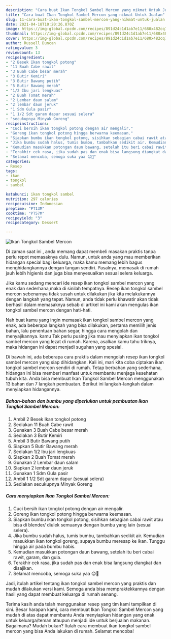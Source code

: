 ```yaml
---
description: "Cara buat Ikan Tongkol Sambel Mercon yang nikmat Untuk Jualan"
title: "Cara buat Ikan Tongkol Sambel Mercon yang nikmat Untuk Jualan"
slug: 11-cara-buat-ikan-tongkol-sambel-mercon-yang-nikmat-untuk-jualan
date: 2021-04-18T10:20:26.870Z
image: https://img-global.cpcdn.com/recipes/891d24c1d1ab7e11/680x482cq70/ikan-tongkol-sambel-mercon-foto-resep-utama.jpg
thumbnail: https://img-global.cpcdn.com/recipes/891d24c1d1ab7e11/680x482cq70/ikan-tongkol-sambel-mercon-foto-resep-utama.jpg
cover: https://img-global.cpcdn.com/recipes/891d24c1d1ab7e11/680x482cq70/ikan-tongkol-sambel-mercon-foto-resep-utama.jpg
author: Russell Duncan
ratingvalue: 3
reviewcount: 13
recipeingredient:
- "2 Besek Ikan tongkol potong"
- "11 Buah Cabe rawit"
- "3 Buah Cabe besar merah"
- "3 Butir Kemiri"
- "3 Butir Bawang putih"
- "5 Butir Bawang merah"
- "1/2 Ibu jari lengkuas"
- "2 Buah Tomat merah"
- "2 Lembar daun salam"
- "2 lembar daun jeruk"
- "1 Sdm Gula pasir"
- "1 1/2 Sdt garam dapur sesuai selera"
- "secukupnya Minyak Goreng"
recipeinstructions:
- "Cuci bersih ikan tongkol potong dengan air mengalir."
- "Goreng ikan tongkol potong hingga berwarna keemasan."
- "Siapkan bumbu ikan tongkol potong, sisihkan sebagian cabai rawit atau bisa di blender/ diulek semuanya dengan bumbu yang lain (sesuai selera)."
- "Jika bumbu sudah halus, tumis bumbu, tambahkan sedikit air. Kemudian masukkan ikan tongkol goreng, supaya bumbu meresap ke ikan. Tunggu hingga air pada bumbu habis."
- "Kemudian masukkan potongan daun bawang, setelah itu beri cabai rawit, garam, dan gula."
- "Terakhir cek rasa, jika sudah pas dan enak bisa langsung diangkat dan disajikan."
- "Selamat mencoba, semoga suka yaa 😊🙏"
categories:
- Resep
tags:
- ikan
- tongkol
- sambel

katakunci: ikan tongkol sambel 
nutrition: 297 calories
recipecuisine: Indonesian
preptime: "PT13M"
cooktime: "PT57M"
recipeyield: "3"
recipecategory: Dessert

---
```



![Ikan Tongkol Sambel Mercon](https://img-global.cpcdn.com/recipes/891d24c1d1ab7e11/680x482cq70/ikan-tongkol-sambel-mercon-foto-resep-utama.jpg)

Di zaman  saat ini , anda memang dapat membeli masakan praktis tanpa perlu repot memasaknya dulu. Namun, untuk anda yang mau memberikan hidangan special bagi keluarga, maka kamu memang lebih bagus menghidangkannya dengan tangan sendiri. Pasalnya, memasak di rumah jauh lebih higienis dan juga bisa menyesuaikan sesuai selera keluarga.

Jika kamu sedang mencari ide resep ikan tongkol sambel mercon yang enak dan sederhana,maka di sinilah tempatnya. Resep ikan tongkol sambel mercon  sebenarnya tidak susah untuk dilakukan jika kita melakukannya dengan langkah yang tepat. Namun, anda tidak perlu khawatir akan tidak berhasil dalam memasaknya 
sebab di artikel ini kami akan mengulas ikan tongkol sambel mercon dengan hati-hati.  



Nah buat kamu yang ingin memasak ikan tongkol sambel mercon yang enak, ada beberapa langkah yang bisa dilakukan, pertama memilih jenis bahan, lalu penentuan bahan segar, hingga cara mengolah dan menyajikannya. kamu Tak perlu pusing jika mau menyiapkan ikan tongkol sambel mercon yang lezat di rumah. Karena, asalkan kamu  tahu triknya, maka hidangan ini dapat menjadi suguhan yang spesial.

Di bawah ini, ada beberapa cara praktis  dalam mengolah resep ikan tongkol sambel mercon yang siap dihidangkan. Kali ini, mari kita coba ciptakan ikan tongkol sambel mercon sendiri di rumah. Tetap berbahan yang sederhana, hidangan ini bisa memberi manfaat untuk membantu menjaga kesehatan tubuh kita. Anda bisa membuat Ikan Tongkol Sambel Mercon menggunakan 13 bahan dan 7 langkah pembuatan. Berikut ini langkah-langkah dalam menyiapkan hidangannya.

<!--inarticleads1-->

##### Bahan-bahan dan bumbu yang diperlukan untuk pembuatan Ikan Tongkol Sambel Mercon:

1. Ambil 2 Besek Ikan tongkol potong
1. Sediakan 11 Buah Cabe rawit
1. Gunakan 3 Buah Cabe besar merah
1. Sediakan 3 Butir Kemiri
1. Ambil 3 Butir Bawang putih
1. Siapkan 5 Butir Bawang merah
1. Sediakan 1/2 Ibu jari lengkuas
1. Siapkan 2 Buah Tomat merah
1. Gunakan 2 Lembar daun salam
1. Siapkan 2 lembar daun jeruk
1. Gunakan 1 Sdm Gula pasir
1. Ambil 1 1/2 Sdt garam dapur (sesuai selera)
1. Sediakan secukupnya Minyak Goreng




<!--inarticleads2-->

##### Cara menyiapkan Ikan Tongkol Sambel Mercon:

1. Cuci bersih ikan tongkol potong dengan air mengalir.
1. Goreng ikan tongkol potong hingga berwarna keemasan.
1. Siapkan bumbu ikan tongkol potong, sisihkan sebagian cabai rawit atau bisa di blender/ diulek semuanya dengan bumbu yang lain (sesuai selera).
1. Jika bumbu sudah halus, tumis bumbu, tambahkan sedikit air. Kemudian masukkan ikan tongkol goreng, supaya bumbu meresap ke ikan. Tunggu hingga air pada bumbu habis.
1. Kemudian masukkan potongan daun bawang, setelah itu beri cabai rawit, garam, dan gula.
1. Terakhir cek rasa, jika sudah pas dan enak bisa langsung diangkat dan disajikan.
1. Selamat mencoba, semoga suka yaa 😊🙏




Jadi, itulah artikel tentang  ikan tongkol sambel mercon  yang praktis dan mudah dilakukan versi kami. Semoga anda bisa mempraktekkannya dengan hasil yang dapat membuat keluarga di rumah senang. 

Terima kasih anda telah menggunakan resep yang tim kami tampilkan di sini. Besar harapan kami, cara membuat  Ikan Tongkol Sambel Mercon yang mudah di atas dapat membantu Anda menyiapkan hidangan yang enak untuk keluarga/teman ataupun menjadi ide untuk berjualan makanan. Bagaimana? Mudah bukan? Itulah cara membuat ikan tongkol sambel mercon yang bisa Anda lakukan di rumah. Selamat mencoba!

